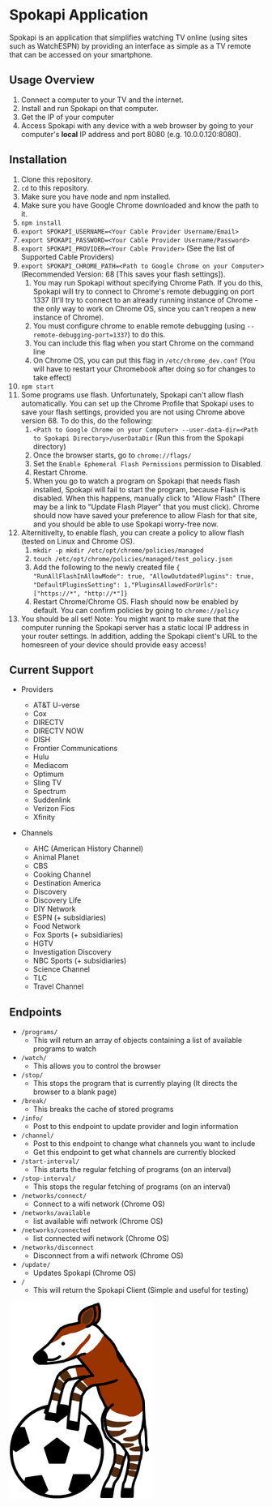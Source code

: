 # Spokapi Application

Spokapi is an application that simplifies watching TV online (using sites such as WatchESPN) by providing an interface as simple as a TV remote that can be accessed on your smartphone.

## Usage Overview
1. Connect a computer to your TV and the internet.
2. Install and run Spokapi on that computer.
3. Get the IP of your computer
4. Access Spokapi with any device with a web browser by going to your computer's **local** IP address and port 8080 (e.g. 10.0.0.120:8080).

## Installation
1. Clone this repository.
2. `cd` to this repository.
3. Make sure you have node and npm installed.
4. Make sure you have Google Chrome downloaded and know the path to it.
5. `npm install`
7. `export SPOKAPI_USERNAME=<Your Cable Provider Username/Email>`
8. `export SPOKAPI_PASSWORD=<Your Cable Provider Username/Password>`
9. `export SPOKAPI_PROVIDER=<Your Cable Provider>` (See the list of Supported Cable Providers)
11. `export SPOKAPI_CHROME_PATH=<Path to Google Chrome on your Computer>` (Recommended Version: 68 [This saves your flash settings]).
    1. You may run Spokapi without specifying Chrome Path. If you do this, Spokapi will try to connect to Chrome's remote debugging on port 1337 (It'll try to connect to an already running instance of Chrome - the only way to work on Chrome OS, since you can't reopen a new instance of Chrome).
    2. You must configure chrome to enable remote debugging (using `--remote-debugging-port=1337`) to do this.
    3. You can include this flag when you start Chrome on the command line
    4. On Chrome OS, you can put this flag in `/etc/chrome_dev.conf` (You will have to restart your Chromebook after doing so for changes to take effect)
12. `npm start`
13. Some programs use flash. Unfortunately, Spokapi can't allow flash automatically. You can set up the Chrome Profile that Spokapi uses to save your flash settings, provided you are not using Chrome above version 68. To do this, do the following:
    1. `<Path to Google Chrome on your Computer> --user-data-dir=<Path to Spokapi Directory>/userDataDir` (Run this from the Spokapi directory)
    2. Once the browser starts, go to `chrome://flags/`
    3. Set the `Enable Ephemeral Flash Permissions` permission to Disabled.
    4. Restart Chrome.
    5. When you go to watch a program on Spokapi that needs flash installed, Spokapi will fail to start the program, because Flash is disabled. When this happens, manually click to "Allow Flash" (There may be a link to "Update Flash Player" that you must click). Chrome should now have saved your preference to allow Flash for that site, and you should be able to use Spokapi worry-free now.
14. Alternitivelty, to enable flash, you can create a policy to allow flash (tested on Linux and Chrome OS).
    1. `mkdir -p mkdir /etc/opt/chrome/policies/managed`
    2. `touch /etc/opt/chrome/policies/managed/test_policy.json`
    3. Add the following to the newly created file `{ "RunAllFlashInAllowMode": true, "AllowOutdatedPlugins": true, "DefaultPluginsSetting": 1,"PluginsAllowedForUrls": ["https://*", "http://*"]}`
    4. Restart Chrome/Chrome OS. Flash should now be enabled by default. You can confirm policies by going to `chrome://policy`
15. You should be all set! Note: You might want to make sure that the computer running the Spokapi server has a static local IP address in your router settings. In addition, adding the Spokapi client's URL to the homesreen of your device should provide easy access!

## Current Support
- Providers
    - AT&T U-verse
    - Cox
    - DIRECTV
    - DIRECTV NOW
    - DISH
    - Frontier Communications
    - Hulu
    - Mediacom
    - Optimum
    - Sling TV
    - Spectrum
    - Suddenlink
    - Verizon Fios
    - Xfinity
    
- Channels
    - AHC (American History Channel)
    - Animal Planet
    - CBS
    - Cooking Channel
    - Destination America
    - Discovery
    - Discovery Life
    - DIY Network
    - ESPN (+ subsidiaries)
    - Food Network
    - Fox Sports (+ subsidiaries)
    - HGTV
    - Investigation Discovery
    - NBC Sports (+ subsidiaries)
    - Science Channel
    - TLC
    - Travel Channel

## Endpoints
- `/programs/`
    - This will return an array of objects containing a list of available programs to watch
- `/watch/`
    - This allows you to control the browser
- `/stop/`
    - This stops the program that is currently playing (It directs the browser to a blank page)
- `/break/`
    - This breaks the cache of stored programs
- `/info/`
    - Post to this endpoint to update provider and login information
- `/channel/`
    - Post to this endpoint to change what channels you want to include
    - Get this endpoint to get what channels are currently blocked
- `/start-interval/`
    - This starts the regular fetching of programs (on an interval)
- `/stop-interval/`
    - This stops the regular fetching of programs (on an interval)
- `/networks/connect/`
    - Connect to a wifi network (Chrome OS)
- `/networks/available`
    - list available wifi network (Chrome OS)
- `/networks/connected`
    - list connected wifi network (Chrome OS)
- `/networks/disconnect`
    - Disconnect from a wifi network (Chrome OS)
- `/update/`
    - Updates Spokapi (Chrome OS)
- `/`
    - This will return the Spokapi Client (Simple and useful for testing)

![Spokapi Logo](public/spokapi.png)
